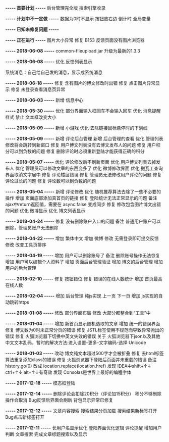 **----- 首要计划 -----**
后台管理完全版
搜索引擎收录

**----- 计划中不一定做 -----**
数据为0时不显示
按钮放右边
倒计时
全局变量

**----- 已知未修复问题 -----**

**----- 正在进行 -----**
图片大小异常 修复
B153 反馈页面没有图片浏览器

**----- 2018-06-08 -----**
common-fileupload.jar 升级为最新的1.3.3

**----- 2018-06-08 -----**
优化 反馈列表显示

系统消息：自己给自己发的消息，显示成系统消息

**----- 2018-06-18 -----**
修复 含有图片的博文修改时出错
修复 点击图片异常显示
修复 未登录查看消息页异常

**----- 2018-06-03 -----**
新增 信息中心

**----- 2018-05-30 -----**
优化 部分界面输入框回车不会输入回车
优化 消息提醒样式
禁止 文本框改变大小

**----- 2018-05-09 -----**
新增 小游戏
优化 去除链接鼠标悬停时的下划线

**----- 2018-05-09 -----**
新增 评论后台管理
新增 后台管理的查看
优化 管理列表修改将会跳转到新窗口
修复 用户博文列表没有去博文发布人的问题
修复 用户积分可以到负数的问题
修复 删除评论时必须重新登陆才能获得正确的积分

**----- 2018-05-07 -----**
优化 评论修改后不刷新页面
优化 用户博文列表去掉发布人
优化 管理员可以修改文章的东西变多了
优化 微博修改界面
优化 搬瓦工查询界面取消文字居中
修复 评论楼层错误
修复 管理员无法修改用户评论的问题
修复 评论过长的问题
修复 评论数可以到负数的问题

**----- 2018-05-04 -----**
新增 评论修改
优化 随机推荐算法去除了一些不必要的操作
增加 页面底部添加真首页的链接
修复 登陆统计无法正常显示的问题
备注 ajax中return返回值，需要在 async:false 变成同步
修复 修改包含图片博文出错的问题
优化 微博显示
优化 博文列表显示

**----- 2018-04-24 -----**
修复 没有删除账户入口的问题
备注 普通用户账户可以删除，管理员账户无法删除

**----- 2018-04-22 -----**
增加 繁体中文
增加 微博
修改 无需登录即可提交反馈
修改 改变工具页排序


**----- 2018-04-19 -----**
增加 用户可以删除账号了
备注 删除账号操作无法恢复
增加 用户可以编辑个人资料了
增加 页面后台管理验证
增加 博文的后台管理
增加 用户的后台管理

**----- 2018-02-10 -----**
修复 按钮错位
修复 错误的在线人数统计
增加 首页最高在线人数

**----- 2018-02-04 -----**
增加 后台管理 纯js实现 上一页 下一页
增加 js实现的自动跳转https

**----- 2018-01-08 -----**
修改 部分界面布局
修改 大部分都整合到“工具”中

**----- 2018-01-04 -----**
增加 新首页显示随机选取的文章
增加 统一的错误界面
修复 博文数为0时未正常分页的错误
修复 JSTL标签使用不规范而导致异常抛出的错误
修复 火狐浏览器下切换中英文失效的错误
关于 火狐浏览器下json以及其他中文文本乱码，暂时的解决方法:进入设置-更多-文字编码-选择 Unicode

**----- 2018-01-03 -----**
改动 博文纯文本超过500字才会被折叠
修复 去html标签算法重复添加class的错误
修复 火狐浏览器下登陆后页面并未重载的错误
备注 history.go(0) 改成 location.replace(location.href)
发现 IDEA中shift+↑↓ ctrl+↑↓ alt+↑↓有奇效
发现 Consolas是世界上最好的编程字体

**----- 2017-12-18 -----**
模态框登陆

**----- 2017-12-14 -----**
删除评论会扣除20积分（评论加15积分）
积分不够删除操作会取消
Bug反馈后界面会刷新
背包显示异常已修复

**----- 2017-12-12 -----**
文章内容搜索
搜索结果分页加载
搜索结果新标签打开
Bug点击新标签打开

**----- 2017-12-11 -----**
长用户名显示优化
登陆界面优化逻辑
评论提醒 增加用户判断
文章搜索 完成文章标题搜索以及显示